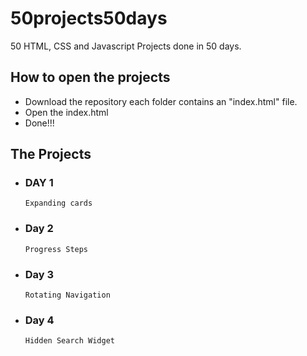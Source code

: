 # 50projects50days
50 HTML, CSS and Javascript Projects done in 50 days.
## How to open the projects

- Download the repository each folder contains an "index.html" file. 
- Open the index.html
- Done!!!

## The Projects
   - ### DAY 1
         Expanding cards
   - ### Day 2
         Progress Steps
   - ### Day 3
         Rotating Navigation
   - ### Day 4
         Hidden Search Widget
